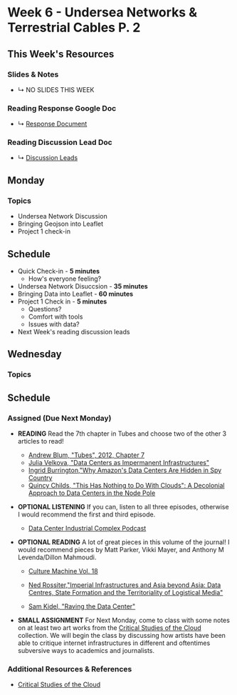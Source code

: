 # Week 6 - Undersea Networks & Terrestrial Cables P. 2


## This Week's Resources

### Slides & Notes 
* ↳ NO SLIDES THIS WEEK
### Reading Response Google Doc
* ↳ [Response Document](https://docs.google.com/document/d/1tTH-Oac5-IsplvvS-ANf6MWLI_TKMXUMWU_Bvj79xXg/edit)
 
### Reading Discussion Lead Doc
* ↳ [Discussion Leads](https://docs.google.com/document/d/1cC8rhMC4xD7Kt0QunY-WffXRhs674FFQgHLNapdv_k4/edit#heading=h.ko9guovehion)


## Monday 

### Topics
* Undersea Network Discussion
* Bringing Geojson into Leaflet
* Project 1 check-in

## Schedule
* Quick Check-in - __5 minutes__
    * How's everyone feeling?
* Undersea Network Disuccsion - __35 minutes__
* Bringing Data into Leaflet - __60 minutes__
*  Project 1 Check in - __5 minutes__
    * Questions?
    * Comfort with tools
    * Issues with data?
* Next Week's reading discussion leads


## Wednesday

### Topics

## Schedule

### Assigned (**Due Next Monday**)

* **READING**
    Read the 7th chapter in Tubes and choose two of the other 3 articles to read!
    * [Andrew Blum, "Tubes", 2012, Chapter 7](https://bobcat.library.nyu.edu/primo-explore/fulldisplay?docid=nyu_aleph003634157&context=L&vid=NS2-NUI&lang=en_US&search_scope=default_scope&adaptor=Local%20Search%20Engine&tab=default_tab&query=any,contains,andrew%20blum%20tubes&offset=0)
    * [Julia Velkova, "Data Centers as Impermanent Infrastructures"](https://culturemachine.net/vol-18-the-nature-of-data-centers/data-centers-as-impermanent/)
    * [Ingrid Burrington,"Why Amazon's Data Centers Are Hidden in Spy Country](https://www.theatlantic.com/technology/archive/2016/01/amazon-web-services-data-center/423147/)
    * [Quincy Childs, "This Has Nothing to Do With Clouds": A Decolonial Approach to Data Centers in the Node Pole](https://commonplace.knowledgefutures.org/pub/0rpv3iuc/release/1)

* **OPTIONAL LISTENING**
    If you can, listen to all three episodes, otherwise I would recommend the first and third episode.
    * [Data Center Industrial Complex Podcast](https://www.youtube.com/playlist?list=PLx7HtJGIlJ0HUvFkUpYxJwZEExpVNQAS1)

* **OPTIONAL READING**
    A lot of great pieces in this volume of the journal! I would recommend pieces by Matt Parker, Vikki Mayer, and Anthony M Levenda/Dillon Mahmoudi.
    * [Culture Machine Vol. 18](https://culturemachine.net/vol-18-the-nature-of-data-centers/)

    * [Ned Rossiter,"Imperial Infrastructures and Asia beyond Asia: Data Centres, State Formation and the Territoriality of Logistical Media"](https://twentynine.fibreculturejournal.org/wp-content/pdfs/FCJ-220NedRossiter.pdf)
    * [Sam Kidel, "Raving the Data Center"](https://www.ableton.com/en/blog/sam-kidel-raving-data-center/)

* **SMALL ASSIGNMENT**
    For Next Monday, come to class with some notes on at least two art works from the [Critical Studies of the Cloud](https://www.criticalstudiesofthe.cloud/db1) collection. We will begin the class by discussing how artists have been able to critique internet infrastructures in different and oftentimes subversive ways to academics and journalists.

### Additional Resources & References
* [Critical Studies of the Cloud](https://www.criticalstudiesofthe.cloud/db1)
